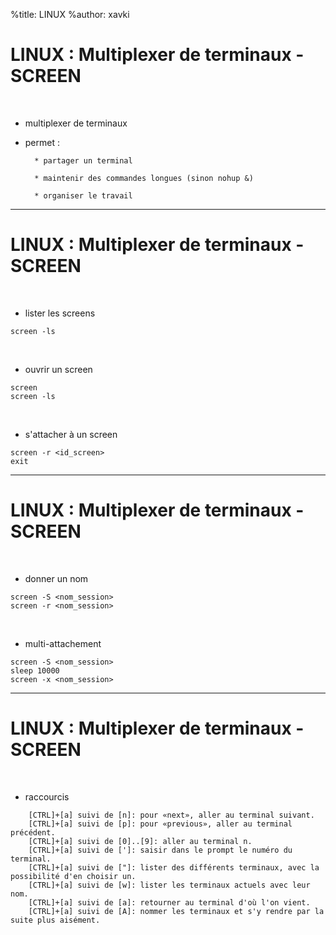 %title: LINUX
%author: xavki


# LINUX : Multiplexer de terminaux - SCREEN


<br>

* multiplexer de terminaux

* permet : 

		* partager un terminal

		* maintenir des commandes longues (sinon nohup &)

		* organiser le travail

--------------------------------------------------------------------------

# LINUX : Multiplexer de terminaux - SCREEN


<br>

* lister les screens

```
screen -ls
```

<br>

* ouvrir un screen

```
screen
screen -ls
```

<br>

* s'attacher à un screen

```
screen -r <id_screen>
exit
```

--------------------------------------------------------------------------

# LINUX : Multiplexer de terminaux - SCREEN

<br>

* donner un nom

```
screen -S <nom_session>
screen -r <nom_session>
```

<br>

* multi-attachement

```
screen -S <nom_session>
sleep 10000
screen -x <nom_session> 
```

--------------------------------------------------------------------------

# LINUX : Multiplexer de terminaux - SCREEN

<br>

* raccourcis

```
    [CTRL]+[a] suivi de [n]: pour «next», aller au terminal suivant.
    [CTRL]+[a] suivi de [p]: pour «previous», aller au terminal précédent.
    [CTRL]+[a] suivi de [0]..[9]: aller au terminal n.
    [CTRL]+[a] suivi de [']: saisir dans le prompt le numéro du terminal.
    [CTRL]+[a] suivi de ["]: lister des différents terminaux, avec la possibilité d'en choisir un.
    [CTRL]+[a] suivi de [w]: lister les terminaux actuels avec leur nom.
    [CTRL]+[a] suivi de [a]: retourner au terminal d'où l'on vient.
    [CTRL]+[a] suivi de [A]: nommer les terminaux et s'y rendre par la suite plus aisément.
```
